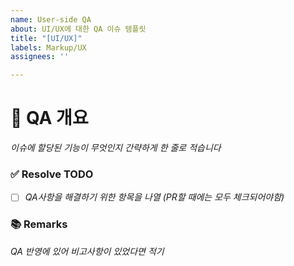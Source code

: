 ```yaml
---
name: User-side QA
about: UI/UX에 대한 QA 이슈 템플릿
title: "[UI/UX]"
labels: Markup/UX
assignees: ''

---
```


# 🤖 QA 개요
*이슈에 할당된 기능이 무엇인지 간략하게 한 줄로 적습니다*

### ✅ Resolve TODO

- [ ] *QA사항을 해결하기 위한 항목을 나열 (PR할 때에는 모두 체크되어야함)*

### 📚 Remarks
*QA 반영에 있어 비고사항이 있었다면 적기*
